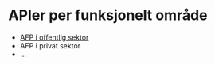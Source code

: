 # APIer per funksjonelt område

* [AFP i offentlig sektor](https://github.com/navikt/afp-offentlig-livsvarig-api-dok)
* AFP i privat sektor
* ...